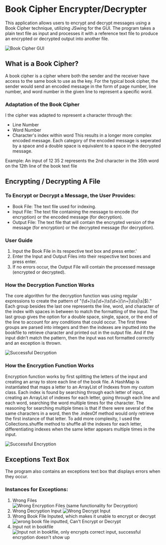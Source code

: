 # Book Cipher Encrypter/Decrypter
This application allows users to encrypt and decrypt messages using a Book Cipher technique, utilizing JSwing for the GUI. The program takes a plain text file as input and processes it with a reference text file to produce an encrypted or decrypted output into another file.

![Book Cipher GUI](https://github.com/user-attachments/assets/afb4e720-ddd7-403f-98a2-aba4862698b9)

## What is a Book Cipher?
A book cipher is a cipher where both the sender and the receiver have access to the same book to use as the key. For the typical book cipher, the sender would send an encoded message in the form of page number, line number, and word number in the given line to represent a specific word. 

### Adaptation of the Book Cipher
I the cipher was adapted to represent a character through the:
- Line Number
- Word Number
- Character's index within word
This results in a longer more complex encoded message. Each category of the encoded message is seperated by a space and a double space is equivalent to a space in the decrypted message. 

Example: An input of 12 35 2 represents the 2nd character in the 35th word on the 12th line of the book text file

## Encrypting / Decrypting A File
### To Encrypt or Decrypt a Message, the User Provides:
- Book File: The text file used for indexing.
- Input File: The text file containing the message to encode (for encryption) or the encoded message (for decryption).
- Output File: The text file that will contain the encrypted version of the message (for encryption) or the decrypted message (for decryption).

### User Guide
1. Input the Book File in its respective text box and press enter.'
2. Enter the Input and Output Files into their respective text boxes and press enter.
3. If no errors occur, the Output File will contain the processed message (encrypted or decrypted).

### How the Decryption Function Works
The core algorithm for the decryption function was using regular expressions to create the pattern of "(\\d+)\\s(\\d+)\\s(\\d+)(\n+|\\s\\s|\s|$).” Each group besides the last one represents the line, word, and character of the index with spaces in between to match the formatting of the input. 
The last group gives the option for a double space, single, space, or the end of the line to account for any conditions that could occur. The first three groups are parsed into integers and then the indexes are inputted into the bookfile to retrieve character and printed out in the output file. And if the input didn’t match the pattern, then the input was not formatted correctly and an exception is thrown. 

![Successful Decryption](https://github.com/user-attachments/assets/4887d0cb-537f-4f6e-88ae-e08c7c609813)

### How the Encryption Function Works
Encryption function works by first splitting the letters of the input and creating an array to store each line of the book file. A HashMap is instantiated that maps a letter to an ArrayList of Indexes from my custom class. 
Each index is found by searching through each letter of input, creating an ArrayList of indexes for each letter, going through each line and each word, searching the word multiple times for the character. The reasoning for searching multiple times is
that if there were several of the same characters in a word, then the .indexOf method would only retrieve the first instance of that letter. 
To add more complexity, I used the Collections.shuffle method to shuffle all the indexes for each letter, differentiating indexes when the same letter appears multiple times in the input.

![Successful Encryption](https://github.com/user-attachments/assets/81bcacf8-b294-4be5-8b77-f38232a1af74)

## Exceptions Text Box
The program also contains an exceptions text box that displays errors when they occur.  
### Instances for Exceptions:
1. Wrong Files
![Wrong Encryption Files (same functionality for Decryption)](https://github.com/user-attachments/assets/cc2e00fb-34ba-4e0e-aa96-7306ceb6732d)
2. Wrong Decryption Input
![Wrong Decrypt Input](https://github.com/user-attachments/assets/59a8b36c-1926-430f-87e6-7e3e0d4f0318)
3. Wrong Book FIle Inputed, which makes it unable to encrypt or decrypt
![wrong book file inputted, Can't Encrypt or Decrypt](https://github.com/user-attachments/assets/2848ae5f-e2d7-49a1-b0b8-a3f99ada7b6e)
4. Input not in bookfile
![Input not in bookfile, only encrypts correct input, successful encryption doesn't show up](https://github.com/user-attachments/assets/5d89b914-2272-454f-8fbd-a5268dc9a048)

